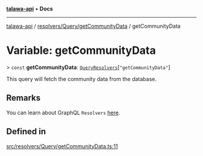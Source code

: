 [**talawa-api**](../../../../README.md) • **Docs**

***

[talawa-api](../../../../modules.md) / [resolvers/Query/getCommunityData](../README.md) / getCommunityData

# Variable: getCommunityData

\> `const` **getCommunityData**: [`QueryResolvers`](../../../../types/generatedGraphQLTypes/type-aliases/QueryResolvers.md)\[`"getCommunityData"`\]

This query will fetch the community data from the database.

## Remarks

You can learn about GraphQL `Resolvers`
[here](https://www.apollographql.com/docs/apollo-server/data/resolvers/).

## Defined in

[src/resolvers/Query/getCommunityData.ts:11](https://github.com/PalisadoesFoundation/talawa-api/blob/a87b45a1c490c996c3a8a52e117ecbaa4742ef49/src/resolvers/Query/getCommunityData.ts#L11)
